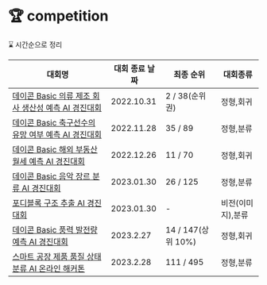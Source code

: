 # 🏆 competition

⌛ 시간순으로 정리

|대회명|대회 종료 날짜|최종 순위|대회종류|
|-|-|-|-|
|[데이콘 Basic 의류 제조 회사 생산성 예측 AI 경진대회](https://dacon.io/competitions/open/235986/overview/description)|2022.10.31|2 / 38(순위권)|정형,회귀|
|[데이콘 Basic 축구선수의 유망 여부 예측 AI 경진대회](https://dacon.io/competitions/official/236031/overview/description)|2022.11.28|35 / 89|정형,분류|
|[데이콘 Basic 해외 부동산 월세 예측 AI 경진대회](https://dacon.io/competitions/official/236044/overview/description)|2022.12.26|11 / 70|정형,회귀|
|[데이콘 Basic 음악 장르 분류 AI 경진대회](https://dacon.io/competitions/official/236056/overview/description)|2023.01.30|26 / 125|정형,분류|
|[포디블록 구조 추출 AI 경진대회](https://dacon.io/competitions/official/236046/overview/description)|2023.01.30|-|비전(이미지),분류|
|[데이콘 Basic 풍력 발전량 예측 AI 경진대회](https://dacon.io/competitions/official/236066/overview/description)|2023.2.27|14 / 147(상위 10%)|정형,회귀|
|[스마트 공장 제품 품질 상태 분류 AI 온라인 해커톤](https://dacon.io/competitions/official/236055/overview/description)|2023.2.28|111 / 495|정형,분류|
